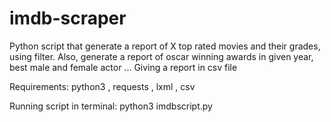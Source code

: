 # imdb-scraper

Python script that generate a report of X top rated movies and their grades, using filter.
Also, generate a report of oscar winning awards in given year, best male and female actor ...
Giving a report in csv file

Requirements: python3 , requests , lxml , csv

Running script in terminal: python3 imdbscript.py

